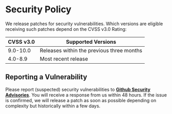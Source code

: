 # Security Policy

We release patches for security vulnerabilities. Which versions are eligible
receiving such patches depend on the CVSS v3.0 Rating:

| CVSS v3.0 | Supported Versions                        |
| --------- | ----------------------------------------- |
| 9.0-10.0  | Releases within the previous three months |
| 4.0-8.9   | Most recent release                       |

## Reporting a Vulnerability

Please report (suspected) security vulnerabilities to
**[Github Security Advisories](https://github.com/pgressa/micronaut-object-storage/security/advisories/new)**. You will receive a response from
us within 48 hours. If the issue is confirmed, we will release a patch as soon
as possible depending on complexity but historically within a few days.
